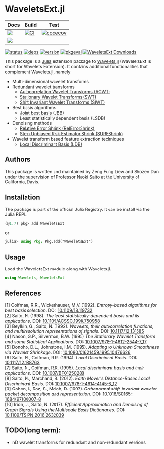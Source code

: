 # WaveletsExt.jl

| Docs | Build | Test |
|------|-------|------|
| [![](https://img.shields.io/badge/docs-stable-blue.svg)](https://UCD4IDS.github.io/WaveletsExt.jl/stable) | [![CI](https://github.com/UCD4IDS/WaveletsExt.jl/actions/workflows/CI.yml/badge.svg)](https://github.com/UCD4IDS/WaveletsExt.jl/actions) | [![codecov](https://codecov.io/gh/UCD4IDS/WaveletsExt.jl/branch/master/graph/badge.svg?token=U3EOscAvPE)](https://codecov.io/gh/UCD4IDS/WaveletsExt.jl) |
| [![](https://img.shields.io/badge/docs-dev-blue.svg)](https://UCD4IDS.github.io/WaveletsExt.jl/dev) | | |

[![status](https://joss.theoj.org/papers/af5f6558736b9c3ec2bd3cf36b0cdf40/status.svg)](https://joss.theoj.org/papers/af5f6558736b9c3ec2bd3cf36b0cdf40)
[![deps](https://juliahub.com/docs/WaveletsExt/deps.svg)](https://juliahub.com/ui/Packages/WaveletsExt/iZ29j?t=2)
[![version](https://juliahub.com/docs/WaveletsExt/version.svg)](https://juliahub.com/ui/Packages/WaveletsExt/iZ29j)
[![pkgeval](https://juliahub.com/docs/WaveletsExt/pkgeval.svg)](https://juliahub.com/ui/Packages/WaveletsExt/iZ29j)
[![WaveletsExt Downloads](https://shields.io/endpoint?url=https://pkgs.genieframework.com/api/v1/badge/WaveletsExt)](https://pkgs.genieframework.com?packages=WaveletsExt)

This package is a [Julia](https://github.com/JuliaLang/julia) extension package to
[Wavelets.jl](https://github.com/JuliaDSP/Wavelets.jl) (WaveletsExt is short for Wavelets
Extension). It contains additional functionalities that complement Wavelets.jl, namely
- Multi-dimensional wavelet transforms
- Redundant wavelet transforms
    - [Autocorrelation Wavelet Transforms (ACWT)](https://www.spiedigitallibrary.org/conference-proceedings-of-spie/1826/1/Wavelets-their-autocorrelation-functions-and-multiresolution-representations-of-signals/10.1117/12.131585.short)
    - [Stationary Wavelet Transforms (SWT)](https://doi.org/10.1007/978-1-4612-2544-7_17)
    - [Shift Invariant Wavelet Transforms (SIWT)](https://doi.org/10.1016/S0165-1684(97)00007-8)
- Best basis algorithms
    - [Joint best basis (JBB)](https://ieeexplore.ieee.org/document/119732)
    - [Least statistically dependent basis (LSDB)](https://ieeexplore.ieee.org/document/750958)
- Denoising methods
    - [Relative Error Shrink (RelErrorShrink)](https://ieeexplore.ieee.org/document/7752982)
    - [Stein Unbiased Risk Estimator Shrink (SUREShrink)](https://www.tandfonline.com/doi/abs/10.1080/01621459.1995.10476626)
- Wavelet transform based feature extraction techniques
    - [Local Discriminant Basis (LDB)](https://www.spiedigitallibrary.org/conference-proceedings-of-spie/2303/1/Local-discriminant-bases/10.1117/12.188763.short)

## Authors
This package is written and maintained by Zeng Fung Liew and Shozen Dan under the supervision of Professor Naoki Saito at the University of California, Davis.

## Installation
The package is part of the official Julia Registry. It can be install via the Julia REPL.
```julia
(@1.7) pkg> add WaveletsExt
```
or
```julia
julia> using Pkg; Pkg.add("WaveletsExt")
```
## Usage
Load the WaveletsExt module along with Wavelets.jl.
```julia
using Wavelets, WaveletsExt
```

## References
[1] Coifman, R.R., Wickerhauser, M.V. (1992). *Entropy-based algorithms for best basis
selection*. DOI: [10.1109/18.119732](https://ieeexplore.ieee.org/document/119732) <br>
[2] Saito, N. (1998). *The least statistically-dependent basis and its applications*. DOI:
[10.1109/ACSSC.1998.750958](https://ieeexplore.ieee.org/document/750958) <br>
[3] Beylkin, G., Saito, N. (1992). *Wavelets, their autocorrelation functions, and
multiresolution representations of signals*. DOI:
[10.1117/12.131585](https://www.spiedigitallibrary.org/conference-proceedings-of-spie/1826/1/Wavelets-their-autocorrelation-functions-and-multiresolution-representations-of-signals/10.1117/12.131585.short)
<br>
[4] Nason, G.P., Silverman, B.W. (1995) *The Stationary Wavelet Transform and some
Statistical Applications*. DOI:
[10.1007/978-1-4612-2544-7_17](https://doi.org/10.1007/978-1-4612-2544-7_17) <br>
[5] Donoho, D.L., Johnstone, I.M. (1995). *Adapting to Unknown Smoothness via Wavelet
Shrinkage*. DOI:
[10.1080/01621459.1995.10476626](https://www.tandfonline.com/doi/abs/10.1080/01621459.1995.10476626)
<br>
[6] Saito, N., Coifman, R.R. (1994). *Local Discriminant Basis*. DOI:
[10.1117/12.188763](https://www.spiedigitallibrary.org/conference-proceedings-of-spie/2303/1/Local-discriminant-bases/10.1117/12.188763.short)
<br>
[7] Saito, N., Coifman, R.R. (1995). *Local discriminant basis and their applications*. DOI:
[10.1007/BF01250288](https://doi.org/10.1007/BF01250288) <br>
[8] Saito, N., Marchand, B. (2012). *Earth Mover's Distance-Based Local Discriminant Basis*.
DOI: [10.1007/978-1-4614-4145-8_12](https://doi.org/10.1007/978-1-4614-4145-8_12) <br>
[9] Cohen, I., Raz, S., Malah, D. (1997). *Orthonormal shift-invariant wavelet packet
decomposition and representation*. DOI:
[10.1016/S0165-1684(97)00007-8](https://doi.org/10.1016/S0165-1684(97)00007-8) <br>
[10] Irion, J., Saito, N. (2017). *Efficient Approximation and Denoising of Graph Signals
Using the Multiscale Basis Dictionaries*. DOI: [10.1109/TSIPN.2016.2632039](https://ieeexplore.ieee.org/document/7752982)


## TODO(long term):
* nD wavelet transforms for redundant and non-redundant versions